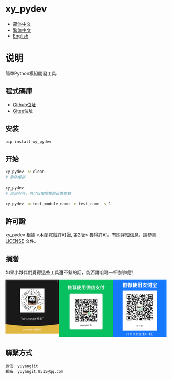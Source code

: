 <!--
 * @Author: yuyangit yuyangit.0515@qq.com
 * @Date: 2024-10-19 10:23:23
 * @LastEditors: yuyangit yuyangit.0515@qq.com
 * @LastEditTime: 2024-10-19 10:28:26
 * @FilePath: /xy_pydev/readme/README_zh_TW.md
 * @Description: 这是默认设置,请设置`customMade`, 打开koroFileHeader查看配置 进行设置: https://github.com/OBKoro1/koro1FileHeader/wiki/%E9%85%8D%E7%BD%AE
-->
# xy_pydev

- [简体中文](README_zh_CN.md)
- [繁体中文](README_zh_TW.md)
- [English](README_en.md)

# 说明
簡單Python模組開發工具.

## 程式碼庫

- <a href="https://github.com/xy-base/xy_pydev.git" target="_blank">Github位址</a>  
- <a href="https://gitee.com/xy-base/xy_pydev.git" target="_blank">Gitee位址</a>

## 安装
```bash
pip install xy_pydev
```

## 开始

```bash
xy_pydev -w clean
# 删除缓存

xy_pydev
# 出现引导，也可以按需提前设置参数

xy_pydev -m test_module_name -n test_name -s 1
```

## 許可證
xy_pydev 根據 <木蘭寬鬆許可證, 第2版> 獲得許可。有關詳細信息，請參閱 [LICENSE](../LICENSE) 文件。

## 捐贈

如果小夥伴們覺得這些工具還不錯的話，能否請咱喝一杯咖啡呢?  

![Pay-Total](./Pay-Total.png)

## 聯繫方式

```
微信: yuyangiit
郵箱: yuyangit.0515@qq.com
```